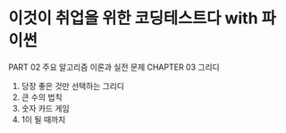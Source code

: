 # 이것이 취업을 위한 코딩테스트다 with 파이썬

PART 02 주요 알고리즘 이론과 실전 문제
  CHAPTER 03 그리디
  1. 당장 좋은 것만 선택하는 그리디
  2. 큰 수의 법칙
  3. 숫자 카드 게임
  4. 1이 될 때까지
